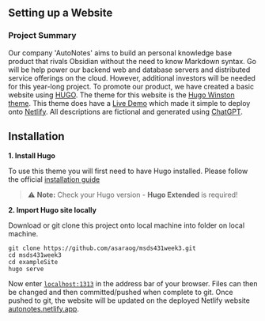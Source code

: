 ## Setting up a Website

### Project Summary

Our company 'AutoNotes' aims to build an personal knowledge base product that rivals Obsidian without the need to know Markdown syntax. Go will be help power our backend web and database servers and distributed service offerings on the cloud. However, additional investors will be needed for this year-long project. To promote our product, we have created a basic website using [HUGO](https://gohugo.io). The theme for this website is the [Hugo Winston theme](https://themes.gohugo.io/themes/hugo-winston-theme/). This theme does have a [Live Demo](https://hugo-winston.netlify.app/) which made it simple to deploy onto [Netlify](https://www.netlify.com/). All descriptions are fictional and generated using [ChatGPT](https://chat.openai.com/).

## Installation

**1. Install Hugo**

To use this theme you will first need to have Hugo installed. Please follow the official [installation guide](https://gohugo.io/getting-started/installing/)

> ⚠️ **Note:** Check your Hugo version - **Hugo Extended** is required!

**2. Import Hugo site locally**

Download or git clone this project onto local machine into folder on local machine.

```
git clone https://github.com/asaraog/msds431week3.git
cd msds431week3
cd exampleSite
hugo serve
```
Now enter [`localhost:1313`](http://localhost:1313) in the address bar of your browser. Files can then be changed and then committed/pushed when complete to git. Once pushed to git, the website will be updated on the deployed Netlify website [autonotes.netlify.app](https://autonotes.netlify.app/).

